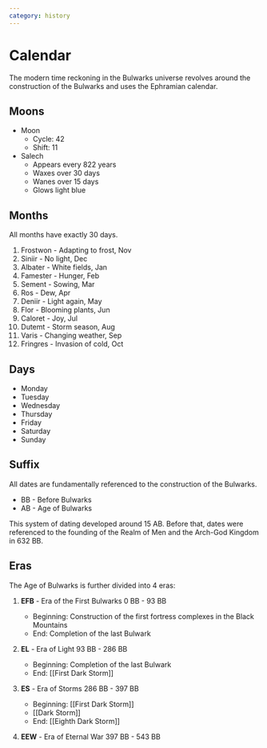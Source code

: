 ```yaml
---
category: history
---
```


# Calendar

The modern time reckoning in the Bulwarks universe revolves around the construction of the Bulwarks and uses the Ephramian calendar.

## Moons
- Moon
  - Cycle: 42
  - Shift: 11
- Salech
  - Appears every 822 years
  - Waxes over 30 days
  - Wanes over 15 days
  - Glows light blue

## Months

All months have exactly 30 days.

1. Frostwon - Adapting to frost, Nov
2. Siniir - No light, Dec
3. Albater - White fields, Jan
4. Famester - Hunger, Feb
5. Sement - Sowing, Mar
6. Ros - Dew, Apr
7. Deniir - Light again, May
8. Flor - Blooming plants, Jun
9. Caloret - Joy, Jul
10. Dutemt - Storm season, Aug
11. Varis - Changing weather, Sep
12. Fringres - Invasion of cold, Oct

## Days

- Monday
- Tuesday
- Wednesday
- Thursday
- Friday
- Saturday
- Sunday

## Suffix
All dates are fundamentally referenced to the construction of the Bulwarks.
- BB - Before Bulwarks
- AB - Age of Bulwarks

This system of dating developed around 15 AB. Before that, dates were referenced to the founding of the Realm of Men and the Arch-God Kingdom in 632 BB.

## Eras

The Age of Bulwarks is further divided into 4 eras:

1. **EFB** - Era of the First Bulwarks 0 BB - 93 BB
   - Beginning: Construction of the first fortress complexes in the Black Mountains
   - End: Completion of the last Bulwark

2. **EL** - Era of Light 93 BB - 286 BB
   - Beginning: Completion of the last Bulwark
   - End: [[First Dark Storm]]

3. **ES** - Era of Storms 286 BB - 397 BB
   - Beginning: [[First Dark Storm]]
   - [[Dark Storm]]
   - End: [[Eighth Dark Storm]]

4. **EEW** - Era of Eternal War 397 BB - 543 BB


